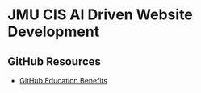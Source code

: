 # JMU CIS AI Driven Website Development

## GitHub Resources
* [GitHub Education Benefits](https://github.com/education)
